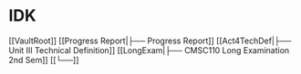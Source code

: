# IDK

[[VaultRoot]]
	[[Progress Report|├── Progress Report]]
	[[Act4TechDef|├── Unit III Technical Definition]]
	[[LongExam|├── CMSC110 Long Examination 2nd Sem]]
	[[└──]]
